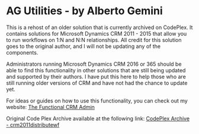 # AG Utilities - by Alberto Gemini

This is a rehost of an older solution that is currently archived on CodePlex. It contains solutions for Microsoft Dynamics CRM 2011 - 2015 that allow you to run workflows on 1:N and N:N relationships. All credit for this solution goes to the original author, and I will not be updating any of the components. 

Administrators running Microsoft Dynamics CRM 2016 or 365 should be able to find this functionality in other solutions that are still being updated and supported by their authors. I have put this here to help those who are still running older versions of CRM and have not had the chance to update yet.

For ideas or guides on how to use this functionality, you can check out my website:  [The Functional CRM Admin](https://functional-crm-admin.weebly.com/)

Original Code Plex Archive available at the following link:  [CodePlex Archive - crm2011distributewf](https://archive.codeplex.com/?p=crm2011distributewf)
